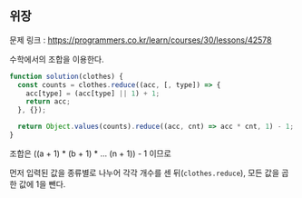 ## 위장

문제 링크 : https://programmers.co.kr/learn/courses/30/lessons/42578

수학에서의 조합을 이용한다.

```js
function solution(clothes) {
  const counts = clothes.reduce((acc, [, type]) => {
    acc[type] = (acc[type] || 1) + 1;
    return acc;
  }, {});

  return Object.values(counts).reduce((acc, cnt) => acc * cnt, 1) - 1;
}
```

조합은 ((a + 1) * (b + 1) * ... (n + 1)) - 1 이므로

먼저 입력된 값을 종류별로 나누어 각각 개수를 센 뒤(`clothes.reduce`),
모든 값을 곱한 값에 1을 뺀다.
